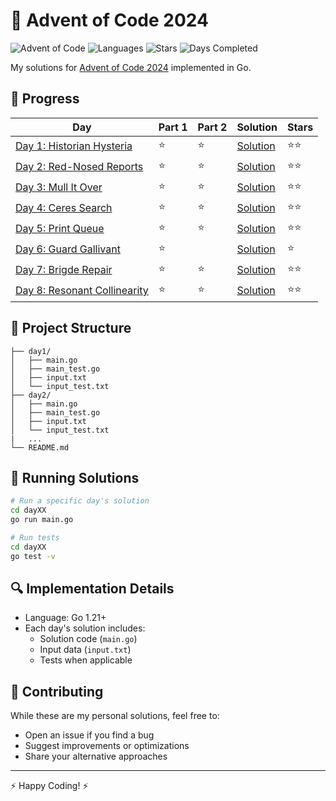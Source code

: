 # 🎄 Advent of Code 2024

![Advent of Code](https://img.shields.io/badge/Advent%20of%20Code-2024-brightgreen)
![Languages](https://img.shields.io/badge/Languages-Go-00ADD8)
![Stars](https://img.shields.io/badge/Stars%20⭐-15/50-yellow)
![Days Completed](https://img.shields.io/badge/Days%20Completed-8/25-red)

My solutions for [Advent of Code 2024](https://adventofcode.com/2024) implemented in Go.

## 🎯 Progress

| Day | Part 1 | Part 2 | Solution                     | Stars |
|-----|--------|--------|------------------------------|-------|
| [Day 1: Historian Hysteria](https://adventofcode.com/2024/day/1) | ⭐ | ⭐ | [Solution](./day1/main.go) | ⭐⭐ |
| [Day 2: Red-Nosed Reports](https://adventofcode.com/2024/day/2) | ⭐ | ⭐ | [Solution](./day2/main.go) | ⭐⭐ |
| [Day 3: Mull It Over](https://adventofcode.com/2024/day/3) | ⭐ | ⭐ | [Solution](./day3/main.go) | ⭐⭐ |
| [Day 4: Ceres Search](https://adventofcode.com/2024/day/4) | ⭐ | ⭐ | [Solution](./day4/main.go) | ⭐⭐ |
| [Day 5: Print Queue](https://adventofcode.com/2024/day/5) | ⭐ | ⭐  | [Solution](./day5/main.go) | ⭐⭐ |
| [Day 6: Guard Gallivant](https://adventofcode.com/2024/day/6) | ⭐ |  | [Solution](./day6/main.go) | ⭐  |
| [Day 7: Brigde Repair](https://adventofcode.com/2024/day/7) | ⭐ | ⭐ | [Solution](./day7/main.go) |  ⭐⭐  |
| [Day 8: Resonant Collinearity](https://adventofcode.com/2024/day/8) | ⭐ | ⭐ | [Solution](./day8/main.go) |  ⭐⭐  |

<!-- Add more days as you complete them -->

## 📁 Project Structure

```
├── day1/
│   ├── main.go
│   ├── main_test.go
│   ├── input.txt
│   └── input_test.txt
├── day2/
│   ├── main.go
│   ├── main_test.go
│   ├── input.txt
│   └── input_test.txt
|   ...
└── README.md
```

## 🚀 Running Solutions

```bash
# Run a specific day's solution
cd dayXX
go run main.go

# Run tests
cd dayXX
go test -v
```

## 🔍 Implementation Details

- Language: Go 1.21+
- Each day's solution includes:
  - Solution code (`main.go`)
  - Input data (`input.txt`)
  - Tests when applicable


## 🤝 Contributing

While these are my personal solutions, feel free to:
- Open an issue if you find a bug
- Suggest improvements or optimizations
- Share your alternative approaches


---
⚡️ Happy Coding! ⚡️
